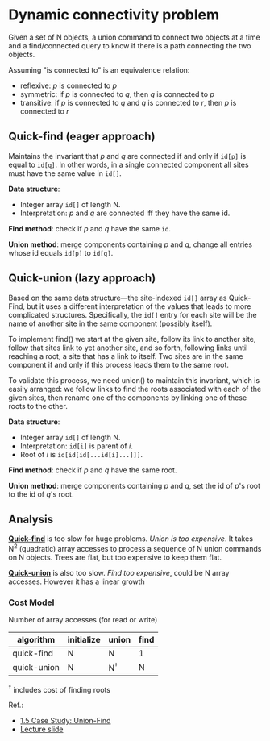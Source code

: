 # Dynamic connectivity problem

Given a set of N objects, a union command to connect two objects at a time and a
find/connected query to know if there is a path connecting the two objects.

Assuming "is connected to" is an equivalence relation:
- reflexive: *p* is connected to *p*
- symmetric: if *p* is connected to *q*, then *q* is connected to *p*
- transitive: if *p* is connected to *q* and *q* is connected to *r*, then *p*
  is connected to *r*

## Quick-find (eager approach)

Maintains the invariant that *p* and *q* are connected if and only if `id[p]`
is equal to `id[q]`. In other words, in a single connected component all sites
must have the same value in `id[]`.

**Data structure**:
- Integer array `id[]` of length N.
- Interpretation: *p* and *q* are connected iff they have the same id.

**Find method**: check if *p* and *q* have the same `id`.

**Union method**: merge components containing *p* and *q*, change all entries
whose id equals `id[p]` to `id[q]`.

## Quick-union (lazy approach)

Based on the same data structure—the site-indexed `id[]` array as Quick-Find,
but it uses a different interpretation of the values that leads to more
complicated structures. Specifically, the `id[]` entry for each site will be
the name of another site in the same component (possibly itself).

To implement find() we start at the given site, follow its link to another site,
follow that sites link to yet another site, and so forth, following links until
reaching a root, a site that has a link to itself. Two sites are in the same
component if and only if this process leads them to the same root.

To validate this process, we need union() to maintain this invariant, which is
easily arranged: we follow links to find the roots associated with each of the
given sites, then rename one of the components by linking one of these roots to
the other.

**Data structure**:
- Integer array `id[]` of length N.
- Interpretation: `id[i]` is parent of *i*.
- Root of *i* is `id[id[id[...id[i]...]]]`.

**Find method**: check if *p* and *q* have the same root.

**Union method**: merge components containing *p* and *q*, set the id of *p*'s
root to the id of *q*'s root.

## Analysis

**[Quick-find](#quick-find-eager-approach)** is too slow for huge problems. *Union is too expensive*.
It takes N<sup>2</sup> (quadratic) array accesses to process a sequence of
N union commands on N objects. Trees are flat, but too expensive to keep them flat.

**[Quick-union](#quick-union-lazy-approach)** is also too slow. *Find too expensive*,
could be N array accesses. However it has a linear growth  

### Cost Model

Number of array accesses (for read or write)

| algorithm   | initialize | union             | find |
| ----------- | ---------- | ----------------- | ---- |
| quick-find  |     N      |   N               |   1  |
| quick-union |     N      |   N<sup>†</sup>   |   N  |

<sup>†</sup>  includes cost of finding roots

Ref.:
- [1.5 Case Study: Union-Find](https://algs4.cs.princeton.edu/15uf/)
- [Lecture slide](http://bit.ly/1_5UnionFind)
